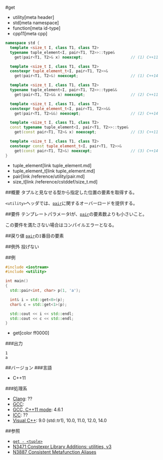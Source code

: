 #get
* utility[meta header]
* std[meta namespace]
* function[meta id-type]
* cpp11[meta cpp]

```cpp
namespace std {
  template <size_t I, class T1, class T2>
  typename tuple_element<I, pair<T1, T2>>::type&
    get(pair<T1, T2>& x) noexcept;                     // (1) C++11

  template <size_t I, class T1, class T2>
  constexpr tuple_element_t<I, pair<T1, T2>>&
    get(pair<T1, T2>&) noexcept;                       // (1) C++14

  template <size_t I, class T1, class T2>
  typename tuple_element<I, pair<T1, T2>>::type&&
    get(pair<T1, T2>&& x) noexcept;                    // (2) C++11

  template <size_t I, class T1, class T2>
  constexpr tuple_element_t<I, pair<T1, T2>>&&
    get(pair<T1, T2>&&) noexcept;                      // (2) C++14

  template <size_t I, class T1, class T2>
  const typename tuple_element<I, pair<T1, T2>>::type&
    get(const pair<T1, T2>& x) noexcept;               // (3) C++11

  template <size_t I, class T1, class T2>
  constexpr const tuple_element_t<I, pair<T1, T2>>&
    get(const pair<T1, T2>&) noexcept;                 // (3) C++14
}
```
* tuple_element[link tuple_element.md]
* tuple_element_t[link tuple_element.md]
* pair[link /reference/utility/pair.md]
* size_t[link /reference/cstddef/size_t.md]

##概要
タプルと見なせる型から指定した位置の要素を取得する。

`<utility>`ヘッダでは、[`pair`](/reference/utility/pair.md)に関するオーバーロードを提供する。


##要件
テンプレートパラメータIが、[`pair`](/reference/utility/pair.md)の要素数よりも小さいこと。

この要件を満たさない場合はコンパイルエラーとなる。


##戻り値
[`pair`](/reference/utility/pair.md)の`I`番目の要素


##例外
投げない


##例
```cpp
#include <iostream>
#include <utility>

int main()
{
  std::pair<int, char> p(1, 'a');

  int& i = std::get<0>(p);
  char& c = std::get<1>(p);

  std::cout << i << std::endl;
  std::cout << c << std::endl;
}
```
* get[color ff0000]

###出力
```
1
a
```

##バージョン
###言語
- C++11

###処理系
- [Clang](/implementation.md#clang): ??
- [GCC](/implementation.md#gcc): 
- [GCC, C++11 mode](/implementation.md#gcc): 4.6.1
- [ICC](/implementation.md#icc): ??
- [Visual C++](/implementation.md#visual_cpp): 9.0 (std::tr1), 10.0, 11.0, 12.0, 14.0

##参照
- [`get - <tuple>`](/reference/tuple/tuple/get.md)
- [N3471 Constexpr Library Additions: utilities, v3](http://www.open-std.org/jtc1/sc22/wg21/docs/papers/2012/n3471.html)
- [N3887 Consistent Metafunction Aliases](http://www.open-std.org/jtc1/sc22/wg21/docs/papers/2014/n3887.pdf)

